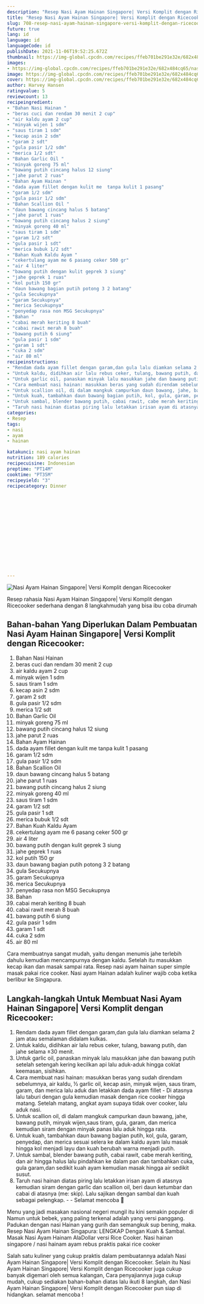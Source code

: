 ```yaml
---
description: "Resep Nasi Ayam Hainan Singapore| Versi Komplit dengan Ricecooker Anti Gagal"
title: "Resep Nasi Ayam Hainan Singapore| Versi Komplit dengan Ricecooker Anti Gagal"
slug: 708-resep-nasi-ayam-hainan-singapore-versi-komplit-dengan-ricecooker-anti-gagal
future: true
lang: id
language: id
languageCode: id
publishDate: 2021-11-06T19:52:25.672Z 
thumbnail: https://img-global.cpcdn.com/recipes/ffeb701be291e32e/682x484cq65/nasi-ayam-hainan-singapore-versi-komplit-dengan-ricecooker-foto-resep-utama.webp
images:
- https://img-global.cpcdn.com/recipes/ffeb701be291e32e/682x484cq65/nasi-ayam-hainan-singapore-versi-komplit-dengan-ricecooker-foto-resep-utama.webp
image: https://img-global.cpcdn.com/recipes/ffeb701be291e32e/682x484cq65/nasi-ayam-hainan-singapore-versi-komplit-dengan-ricecooker-foto-resep-utama.webp
cover: https://img-global.cpcdn.com/recipes/ffeb701be291e32e/682x484cq65/nasi-ayam-hainan-singapore-versi-komplit-dengan-ricecooker-foto-resep-utama.webp
author: Harvey Hansen
ratingvalue: 5
reviewcount: 13
recipeingredient:
- "Bahan Nasi Hainan "
- "beras cuci dan rendam 30 menit 2 cup"
- "air kaldu ayam 2 cup"
- "minyak wijen 1 sdm"
- "saus tiram 1 sdm"
- "kecap asin 2 sdm"
- "garam 2 sdt"
- "gula pasir 1/2 sdm"
- "merica 1/2 sdt"
- "Bahan Garlic Oil "
- "minyak goreng 75 ml"
- "bawang putih cincang halus 12 siung"
- "jahe parut 2 ruas"
- "Bahan Ayam Hainan "
- "dada ayam fillet dengan kulit me  tanpa kulit 1 pasang"
- "garam 1/2 sdm"
- "gula pasir 1/2 sdm"
- "Bahan Scallion Oil "
- "daun bawang cincang halus 5 batang"
- "jahe parut 1 ruas"
- "bawang putih cincang halus 2 siung"
- "minyak goreng 40 ml"
- "saus tiram 1 sdm"
- "garam 1/2 sdt"
- "gula pasir 1 sdt"
- "merica bubuk 1/2 sdt"
- "Bahan Kuah Kaldu Ayam "
- "cekertulang ayam me 6 pasang ceker 500 gr"
- "air 4 liter"
- "bawang putih dengan kulit geprek 3 siung"
- "jahe geprek 1 ruas"
- "kol putih 150 gr"
- "daun bawang bagian putih potong 3 2 batang"
- "gula Secukupnya"
- "garam Secukupnya"
- "merica Secukupnya"
- "penyedap rasa non MSG Secukupnya"
- "Bahan "
- "cabai merah keriting 8 buah"
- "cabai rawit merah 8 buah"
- "bawang putih 6 siung"
- "gula pasir 1 sdm"
- "garam 1 sdt"
- "cuka 2 sdm"
- "air 80 ml"
recipeinstructions:
- "Rendam dada ayam fillet dengan garam,dan gula lalu diamkan selama 2 jam atau semalaman didalam kulkas."
- "Untuk kaldu, didihkan air lalu rebus ceker, tulang, bawang putih, dan jahe selama ±30 menit."
- "Untuk garlic oil, panaskan minyak lalu masukkan jahe dan bawang putih setelah setengah kering kecilkan api lalu aduk-aduk hingga coklat keemasan, sisihkan."
- "Cara membuat nasi hainan: masukkan beras yang sudah direndam sebelumnya, air kaldu, ½ garlic oil, kecap asin, minyak wijen, saus tiram, garam, dan merica lalu aduk dan letakkan dada ayam fillet  Di atasnya lalu taburi dengan gula kemudian masak dengan rice cooker hingga matang. Setelah matang, angkat ayam supaya tidak over cooker, lalu aduk nasi."
- "Untuk scallion oil, di dalam mangkuk campurkan daun bawang, jahe, bawang putih, minyak wijen,saus tiram, gula, garam, dan merica kemudian siram dengan minyak panas lalu aduk hingga rata."
- "Untuk kuah, tambahkan daun bawang bagian putih, kol, gula, garam, penyedap, dan merica sesuai selera ke dalam kaldu ayam lalu masak hingga kol menjadi layu dan kuah berubah warna menjadi putih."
- "Untuk sambal, blender bawang putih, cabai rawit, cabe merah keriting, dan air hingga halus lalu pindahkan ke dalam pan dan tambahkan cuka, gula garam,dan sedikit kuah ayam kemudian masak hingga air sedikit susut."
- "Taruh nasi hainan diatas piring lalu letakkan irisan ayam di atasnya kemudian siram dengan garlic dan scallion oil, beri daun ketumbar dan cabai di atasnya (me: skip). Lalu sajikan dengan sambal dan kuah sebagai pelengkap.  Selamat mencoba 💐"
categories:
- Resep
tags:
- nasi
- ayam
- hainan

katakunci: nasi ayam hainan 
nutrition: 189 calories
recipecuisine: Indonesian
preptime: "PT14M"
cooktime: "PT35M"
recipeyield: "3"
recipecategory: Dinner


     
    
    
    
    
    
    
    
    
    
    
      
    
---
```



![Nasi Ayam Hainan Singapore| Versi Komplit dengan Ricecooker](https://img-global.cpcdn.com/recipes/ffeb701be291e32e/682x484cq65/nasi-ayam-hainan-singapore-versi-komplit-dengan-ricecooker-foto-resep-utama.webp)

Resep rahasia Nasi Ayam Hainan Singapore| Versi Komplit dengan Ricecooker  sederhana dengan 8 langkahmudah yang bisa ibu coba dirumah

<!--inarticleads1-->

## Bahan-bahan Yang Diperlukan Dalam Pembuatan Nasi Ayam Hainan Singapore| Versi Komplit dengan Ricecooker:

1. Bahan Nasi Hainan 
1. beras cuci dan rendam 30 menit 2 cup
1. air kaldu ayam 2 cup
1. minyak wijen 1 sdm
1. saus tiram 1 sdm
1. kecap asin 2 sdm
1. garam 2 sdt
1. gula pasir 1/2 sdm
1. merica 1/2 sdt
1. Bahan Garlic Oil 
1. minyak goreng 75 ml
1. bawang putih cincang halus 12 siung
1. jahe parut 2 ruas
1. Bahan Ayam Hainan 
1. dada ayam fillet dengan kulit me  tanpa kulit 1 pasang
1. garam 1/2 sdm
1. gula pasir 1/2 sdm
1. Bahan Scallion Oil 
1. daun bawang cincang halus 5 batang
1. jahe parut 1 ruas
1. bawang putih cincang halus 2 siung
1. minyak goreng 40 ml
1. saus tiram 1 sdm
1. garam 1/2 sdt
1. gula pasir 1 sdt
1. merica bubuk 1/2 sdt
1. Bahan Kuah Kaldu Ayam 
1. cekertulang ayam me 6 pasang ceker 500 gr
1. air 4 liter
1. bawang putih dengan kulit geprek 3 siung
1. jahe geprek 1 ruas
1. kol putih 150 gr
1. daun bawang bagian putih potong 3 2 batang
1. gula Secukupnya
1. garam Secukupnya
1. merica Secukupnya
1. penyedap rasa non MSG Secukupnya
1. Bahan 
1. cabai merah keriting 8 buah
1. cabai rawit merah 8 buah
1. bawang putih 6 siung
1. gula pasir 1 sdm
1. garam 1 sdt
1. cuka 2 sdm
1. air 80 ml

Cara membuatnya sangat mudah, yaitu dengan menumis jahe terlebih dahulu kemudian mencampurnya dengan kaldu. Setelah itu masukkan kecap ikan dan masak sampai rata. Resep nasi ayam hainan super simple masak pakai rice cooker. Nasi ayam Hainan adalah kuliner wajib coba ketika berlibur ke Singapura. 

<!--inarticleads2-->

## Langkah-langkah Untuk Membuat Nasi Ayam Hainan Singapore| Versi Komplit dengan Ricecooker:

1. Rendam dada ayam fillet dengan garam,dan gula lalu diamkan selama 2 jam atau semalaman didalam kulkas.
1. Untuk kaldu, didihkan air lalu rebus ceker, tulang, bawang putih, dan jahe selama ±30 menit.
1. Untuk garlic oil, panaskan minyak lalu masukkan jahe dan bawang putih setelah setengah kering kecilkan api lalu aduk-aduk hingga coklat keemasan, sisihkan.
1. Cara membuat nasi hainan: masukkan beras yang sudah direndam sebelumnya, air kaldu, ½ garlic oil, kecap asin, minyak wijen, saus tiram, garam, dan merica lalu aduk dan letakkan dada ayam fillet  - Di atasnya lalu taburi dengan gula kemudian masak dengan rice cooker hingga matang. Setelah matang, angkat ayam supaya tidak over cooker, lalu aduk nasi.
1. Untuk scallion oil, di dalam mangkuk campurkan daun bawang, jahe, bawang putih, minyak wijen,saus tiram, gula, garam, dan merica kemudian siram dengan minyak panas lalu aduk hingga rata.
1. Untuk kuah, tambahkan daun bawang bagian putih, kol, gula, garam, penyedap, dan merica sesuai selera ke dalam kaldu ayam lalu masak hingga kol menjadi layu dan kuah berubah warna menjadi putih.
1. Untuk sambal, blender bawang putih, cabai rawit, cabe merah keriting, dan air hingga halus lalu pindahkan ke dalam pan dan tambahkan cuka, gula garam,dan sedikit kuah ayam kemudian masak hingga air sedikit susut.
1. Taruh nasi hainan diatas piring lalu letakkan irisan ayam di atasnya kemudian siram dengan garlic dan scallion oil, beri daun ketumbar dan cabai di atasnya (me: skip). Lalu sajikan dengan sambal dan kuah sebagai pelengkap. -  - Selamat mencoba 💐


Menu yang jadi masakan nasional negeri mungil itu kini semakin populer di Namun untuk bebek, yang paling terkenal adalah yang versi panggang. Padukan dengan nasi Hainan yang gurih dan semangkuk sup bening, maka. Resep Nasi Ayam Hainan Singapura: LENGKAP Dengan Kuah &amp; Sambal. Masak Nasi Ayam Hainam AlaDollar versi Rice Cooker. Nasi hainan singapore / nasi hainam ayam rebus praktis pakai rice cooker 

Salah satu kuliner yang cukup praktis dalam pembuatannya adalah  Nasi Ayam Hainan Singapore| Versi Komplit dengan Ricecooker. Selain itu  Nasi Ayam Hainan Singapore| Versi Komplit dengan Ricecooker  juga cukup banyak digemari oleh semua kalangan, Cara penyajiannya juga cukup mudah, cukup sediakan bahan-bahan diatas lalu ikuti 8 langkah, dan  Nasi Ayam Hainan Singapore| Versi Komplit dengan Ricecooker  pun siap di hidangkan. selamat mencoba !
